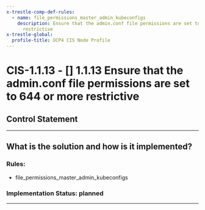 ```yaml
---
x-trestle-comp-def-rules:
  - name: file_permissions_master_admin_kubeconfigs
    description: Ensure that the admin.conf file permissions are set to 644 or more
      restrictive
x-trestle-global:
  profile-title: OCP4 CIS Node Profile
---
```


# CIS-1.1.13 - \[\] 1.1.13 Ensure that the admin.conf file permissions are set to 644 or more restrictive

## Control Statement

______________________________________________________________________

## What is the solution and how is it implemented?

<!-- For implementation status enter one of: implemented, partial, planned, alternative, not-applicable -->

<!-- Note that the list of rules under ### Rules: is read-only and changes will not be captured after assembly to JSON -->

<!-- Enter possible prose for implementation response at the control level here, after this comment -->

### Rules:

  - file_permissions_master_admin_kubeconfigs

### Implementation Status: planned

______________________________________________________________________
